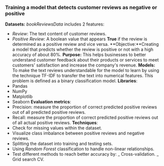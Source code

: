 ### Training a model that detects customer reviews as negative or positive
**Datasets:** *bookReviewsData* includes 2 features:
- *Review*: The text content of customer reviews.
- *Positive Review*: A boolean value that appears **True** if the review is determined as a positive review and vice versa.
**Objective:**Creating a model that predicts whether the review is positive or not with a high accuracy of about 80%.
**Purpose:** This helps businesses to better understand customer feedback about their products or services to meet customers' satisfaction and increase the company's revenue.
**Models:** To make the text reviews understandable for the model to learn by using the technique TF-IDF to transfer the text into numerical features. This problem is defined as a binary classification model.
**Libraries**:
- Pandas
- NumPy
- Matplotlib
- Seaborn
**Evaluation metrics**:
- Precision: measure the proportion of correct predicted positive reviews out of all predicted positive reviews.
- Recall: measure the proportion of correct predicted positive reviews out of all actual positive reviews.
**Techniques**:
- Check for missing values within the dataset.
- Visualize class imbalance between positive reviews and negative reviews.
- Splitting the dataset into training and testing sets.
- Using *Random Forest* classification to handle non-linear relationships.
- Test different methods to reach better accuracy by:
  _ Cross-validation.
  _ Grid search CV.
    
  
  

